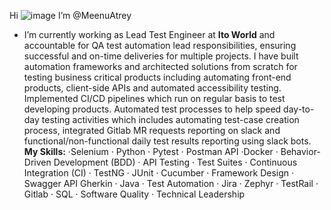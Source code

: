 Hi ![image](https://github.com/MeenuAtrey/MeenuAtrey/assets/42361385/fc08e6bf-f14f-40ee-96cf-aa3890acd4f1) I’m @MeenuAtrey
- I’m currently working as Lead Test Engineer at **Ito World** and accountable for QA test automation lead responsibilities, ensuring successful and on-time deliveries for multiple projects. I have built automation frameworks and architected solutions from scratch for testing business critical products including automating front-end products, client-side APIs and automated accessibility testing. Implemented CI/CD pipelines which run on regular basis to test developing products. Automated test processes to help speed day-to-day testing activities which includes automating test-case creation process, integrated Gitlab MR requests reporting on slack and functional/non-functional daily test results reporting using slack bots. 
**My Skills:** ·Selenium · Python · Pytest · Postman API ·Docker · Behavior-Driven Development (BDD) · API Testing · Test Suites · Continuous Integration (CI) · TestNG · JUnit · Cucumber · Framework Design · Swagger API  Gherkin · Java · Test Automation · Jira · Zephyr · TestRail · Gitlab · SQL · Software Quality · Technical Leadership


<!---
MeenuAtrey/MeenuAtrey is a ✨ special ✨ repository because its `README.md` (this file) appears on your GitHub profile.
You can click the Preview link to take a look at your changes.
--->
